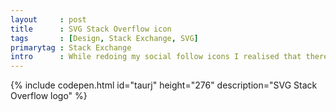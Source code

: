 ```yaml
---
layout     : post
title      : SVG Stack Overflow icon
tags       : [Design, Stack Exchange, SVG]
primarytag : Stack Exchange
intro      : While redoing my social follow icons I realised that there didn't seem to be any <abbr title="Scalable Vector Graphics">SVG</abbr> version of the <a href="http://stackoverflow.com/">Stack Overflow</a> logo on the internet. So naturally I went and put one together! I hope it's useful.
---
```


{% include codepen.html id="taurj" height="276" description="SVG Stack Overflow logo" %}
